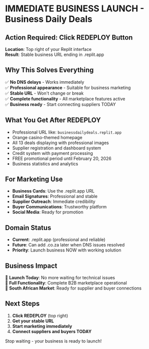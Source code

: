 # IMMEDIATE BUSINESS LAUNCH - Business Daily Deals

## Action Required: Click REDEPLOY Button
**Location**: Top right of your Replit interface  
**Result**: Stable business URL ending in .replit.app

## Why This Solves Everything
✅ **No DNS delays** - Works immediately  
✅ **Professional appearance** - Suitable for business marketing  
✅ **Stable URL** - Won't change or break  
✅ **Complete functionality** - All marketplace features active  
✅ **Business ready** - Start connecting suppliers TODAY  

## What You Get After REDEPLOY
- Professional URL like: `businessdailydeals.replit.app`
- Orange casino-themed homepage  
- All 13 deals displaying with professional images
- Supplier registration and dashboard system
- Credit system with payment processing
- FREE promotional period until February 20, 2026
- Business statistics and analytics

## For Marketing Use
- **Business Cards**: Use the .replit.app URL
- **Email Signatures**: Professional and stable
- **Supplier Outreach**: Immediate credibility
- **Buyer Communications**: Trustworthy platform
- **Social Media**: Ready for promotion

## Domain Status
- **Current**: .replit.app (professional and reliable)
- **Future**: Can add .co.za later when DNS issues resolved
- **Priority**: Launch business NOW with working solution

## Business Impact
🚀 **Launch Today**: No more waiting for technical issues  
🚀 **Full Functionality**: Complete B2B marketplace operational  
🚀 **South African Market**: Ready for supplier and buyer connections  

## Next Steps
1. **Click REDEPLOY** (top right)
2. **Get your stable URL**
3. **Start marketing immediately**
4. **Connect suppliers and buyers TODAY**

Stop waiting - your business is ready to launch!
